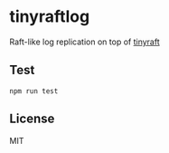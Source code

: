 # tinyraftlog
Raft-like log replication on top of [tinyraft](https://www.npmjs.com/package/tinyraft)

## Test
```
npm run test
```

## License
MIT
